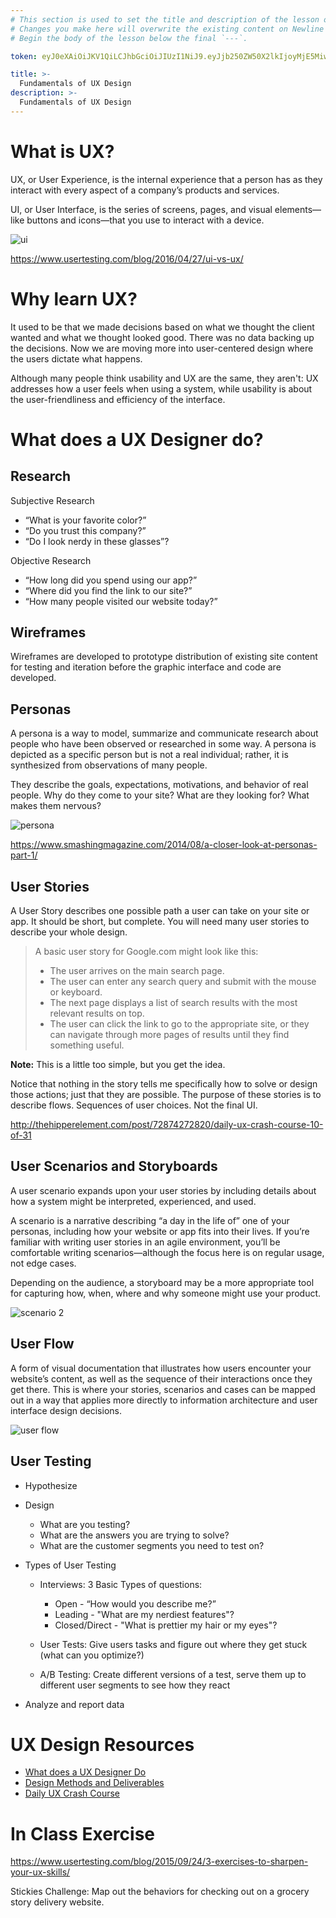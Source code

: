```yaml
---
# This section is used to set the title and description of the lesson on Newline. Do not edit `token`.
# Changes you make here will overwrite the existing content on Newline when synced via Github.
# Begin the body of the lesson below the final `---`.

token: eyJ0eXAiOiJKV1QiLCJhbGciOiJIUzI1NiJ9.eyJjb250ZW50X2lkIjoyMjE5MiwiY29udGVudF90eXBlIjoiTGVzc29uIn0.lGZgy4-FKob6jzNnoVoPiRnpt1b68otGiq3Dmamkkkg

title: >-
  Fundamentals of UX Design
description: >-
  Fundamentals of UX Design
---
```

# What is UX? 
UX, or User Experience, is the internal experience that a person has as they interact with every aspect of a company’s products and services. 

UI, or User Interface, is the series of screens, pages, and visual elements—like buttons and icons—that you use to interact with a device.

![ui](https://blog.usertesting.com/wp-content/uploads/2016/04/bad-ux.jpg)

https://www.usertesting.com/blog/2016/04/27/ui-vs-ux/


# Why learn UX?
It used to be that we made decisions based on what we thought the client wanted and what we thought looked good. There was no data backing up the decisions. Now we are moving more into user-centered design where the users dictate what happens. 

Although many people think usability and UX are the same, they aren't: UX addresses how a user feels when using a system, while usability is about the user-friendliness and efficiency of the interface.


# What does a UX Designer do?

## Research
Subjective Research
  - “What is your favorite color?”
  - “Do you trust this company?”
  - “Do I look nerdy in these glasses”?
        
Objective Research
  - “How long did you spend using our app?”
  - “Where did you find the link to our site?”
  - “How many people visited our website today?”


## Wireframes
Wireframes are developed to prototype distribution of existing site content for testing and iteration before the graphic interface and code are developed.


## Personas
A persona is a way to model, summarize and communicate research about people who have been observed or researched in some way. A persona is depicted as a specific person but is not a real individual; rather, it is synthesized from observations of many people. 

They describe the goals, expectations, motivations, and behavior of real people. Why do they come to your site? What are they looking for? What makes them nervous?

![persona](https://s-media-cache-ak0.pinimg.com/736x/05/17/ce/0517ceeed0d40eaf65325bf6cef8cdf8.jpg)

https://www.smashingmagazine.com/2014/08/a-closer-look-at-personas-part-1/


## User Stories
A User Story describes one possible path a user can take on your site or app. It should be short, but complete. You will need many user stories to describe your whole design.

> A basic user story for Google.com might look like this:
> - The user arrives on the main search page.
> - The user can enter any search query and submit with the mouse or keyboard.
> - The next page displays a list of search results with the most relevant results on top.
> - The user can click the link to go to the appropriate site, or they can navigate through more pages of results until they find something useful.

**Note:** This is a little too simple, but you get the idea.

Notice that nothing in the story tells me specifically how to solve or design those actions; just that they are possible. The purpose of these stories is to describe flows. Sequences of user choices. Not the final UI.

http://thehipperelement.com/post/72874272820/daily-ux-crash-course-10-of-31


## User Scenarios and Storyboards
A user scenario expands upon your user stories by including details about how a system might be interpreted, experienced, and used.

A scenario is a narrative describing “a day in the life of” one of your personas, including how your website or app fits into their lives. If you’re familiar with writing user stories in an agile environment, you’ll be comfortable writing scenarios—although the focus here is on regular usage, not edge cases.

Depending on the audience, a storyboard may be a more appropriate tool for capturing how, when, where and why someone might use your product.

![scenario 2](https://s-media-cache-ak0.pinimg.com/564x/46/8a/ac/468aace48626fd5a6dd8587745f3cfa6.jpg)


## User Flow
A form of visual documentation that illustrates how users encounter your website’s content, as well as the sequence of their interactions once they get there. This is where your stories, scenarios and cases can be mapped out in a way that applies more directly to information architecture and user interface design decisions.

![user flow](http://grahamtodman.co.uk/blog/wp-content/uploads/2012/04/new-starter-email-user-flow.png)


## User Testing
- Hypothesize
- Design
  * What are you testing? 
  * What are the answers you are trying to solve?
  * What are the customer segments you need to test on?

- Types of User Testing
  * Interviews: 3 Basic Types of questions:
       * Open - “How would you describe me?” 
       * Leading - "What are my nerdiest features"?
       * Closed/Direct - "What is prettier my hair or my eyes"?

  * User Tests: Give users tasks and figure out where they get stuck (what can you optimize?)

  * A/B Testing: Create different versions of a test, serve them up to different user segments to see how they react

- Analyze and report data


# UX Design Resources
- [What does a UX Designer Do](https://www.sitepoint.com/ux-designer-actually/)
- [Design Methods and Deliverables](https://uxdesign.cc/ux-design-methods-deliverables-657f54ce3c7d#.5rtd5af3u)
- [Daily UX Crash Course](http://thehipperelement.com/post/75476711614/ux-crash-course-31-fundamentals)

# In Class Exercise
https://www.usertesting.com/blog/2015/09/24/3-exercises-to-sharpen-your-ux-skills/

Stickies Challenge: Map out the behaviors for checking out on a grocery story delivery website. 


